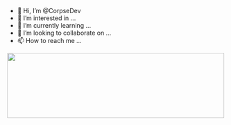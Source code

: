 - 👋 Hi, I’m @CorpseDev
- 👀 I’m interested in ...
- 🌱 I’m currently learning ...
- 💞️ I’m looking to collaborate on ...
- 📫 How to reach me ...
 <img src="https://raw.githubusercontent.com/kaname-png/kaname-png/master/assets/github-contributions.svg" width="500" height="150" />

<!---
CorpseDev/CorpseDev is a ✨ special ✨ repository because its `README.md` (this file) appears on your GitHub profile.
You can click the Preview link to take a look at your changes.
--->
